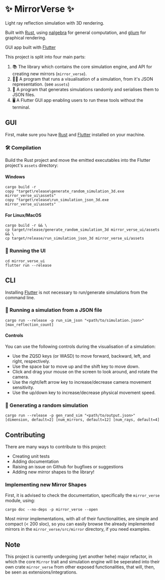 # ✨ MirrorVerse ✨

Light ray reflection simulation with 3D rendering.

Built with [Rust](https://www.rust-lang.org/), using [nalgebra](https://nalgebra.org/) for general computation, and [glium](https://github.com/glium/glium) for graphical rendering.

GUI app built with [Flutter](https://flutter.dev/)

This project is split into four main parts:

1. 📚 The library which contains the core simulation engine, and API for creating new mirrors (`mirror_verse`).
2. 🏃‍♂️ A program that runs a visualisation of a simulation, from it's JSON representation. (see `assets`)
3. 🔀 A program that generates simulations randomly and serialises them to JSON files.
4. 🖥️ A Flutter GUI app enabling users to run these tools without the terminal.

## GUI

First, make sure you have [Rust](https://www.rust-lang.org/) and [Flutter](https://flutter.dev/) installed on your machine.

### 🛠️ Compilation

Build the Rust project and move the emitted executables into the Flutter project's `assets` directory:

#### Windows

```shell
cargo build -r
copy "target\release\generate_random_simulation_3d.exe mirror_verse_ui\assets"
copy "target\release\run_simulation_json_3d.exe mirror_verse_ui\assets"
```

#### For Linux/MacOS

```shell
cargo build -r && \
cp target/release/generate_random_simulation_3d mirror_verse_ui/assets && \
cp target/release/run_simulation_json_3d mirror_verse_ui/assets
```

### 🚀 Running the UI

```shell
cd mirror_verse_ui
flutter run --release
```

## CLI

Installing [Flutter](https://flutter.dev/) is not necessary to run/generate simulations from the command line.

### 🔬 Running a simulation from a JSON file

```shell
cargo run --release -p run_sim_json "<path/to/simulation.json>" [max_reflection_count]
```

#### Controls

You can use the following controls during the visualisation of a simulation:

- Use the ZQSD keys (or WASD) to move forward, backward, left, and right, respectively.
- Use the space bar to move up and the shift key to move down.
- Click and drag your mouse on the screen to look around, and rotate the camera.
- Use the right/left arrow key to increase/decrease camera movement sensitivity.
- Use the up/down key to increase/decrease physical movement speed.

### 🔄 Generating a random simulation

```shell
cargo run --release -p gen_rand_sim "<path/to/output.json>" [dimension, default=2] [num_mirrors, default=12] [num_rays, default=4]
```

## Contributing

There are many ways to contribute to this project:

- Creating unit tests
- Adding documentation
- Raising an issue on Github for bugfixes or suggestions
- Adding new mirror shapes to the library!

### Implementing new Mirror Shapes

First, it is advised to check the documentation, specifically the `mirror_verse` module, using:

```shell
cargo doc --no-deps -p mirror_verse --open
```

Most mirror implementations, with all of their functionalities, are simple and compact (< 200 sloc), so you can easily browse the already implemented mirrors in the `mirror_verse/src/mirror` directory, if you need examples.

## Note

This project is currently undergoing (yet another hehe) major refactor, in which the core `Mirror` trait and simulation engine will be seperated into their own crate `mirror_verse` from other exposed functionalities, that will, then, be seen as extensions/integrations.
